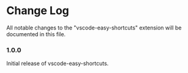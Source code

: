 # Change Log
All notable changes to the "vscode-easy-shortcuts" extension will be documented in this file.

### 1.0.0

Initial release of vscode-easy-shortcuts.